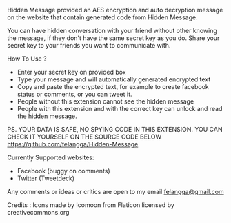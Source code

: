 Hidden Message provided an AES encryption and auto decryption message on the website that contain generated code from Hidden Message. 

You can have hidden conversation with your friend without other knowing the message, if they don't have the same secret key as you do. Share your secret key to your friends you want to communicate with.

How To Use ?
- Enter your secret key on provided box
- Type your message and will automatically generated encrypted text 
- Copy and paste the encrypted text, for example to create facebook status or comments, or you can tweet it.
- People without this extension cannot see the hidden message
- People with this extension and with the correct key can unlock and read the hidden message. 

PS. YOUR DATA IS SAFE, NO SPYING CODE IN THIS EXTENSION. YOU CAN CHECK IT YOURSELF ON THE SOURCE CODE BELOW
https://github.com/felangga/Hidden-Message

Currently Supported websites:
- Facebook (buggy on comments)
- Twitter (Tweetdeck)

Any comments or ideas or critics are open to my email felangga@gmail.com

Credits :
Icons made by Icomoon from Flaticon licensed by creativecommons.org
